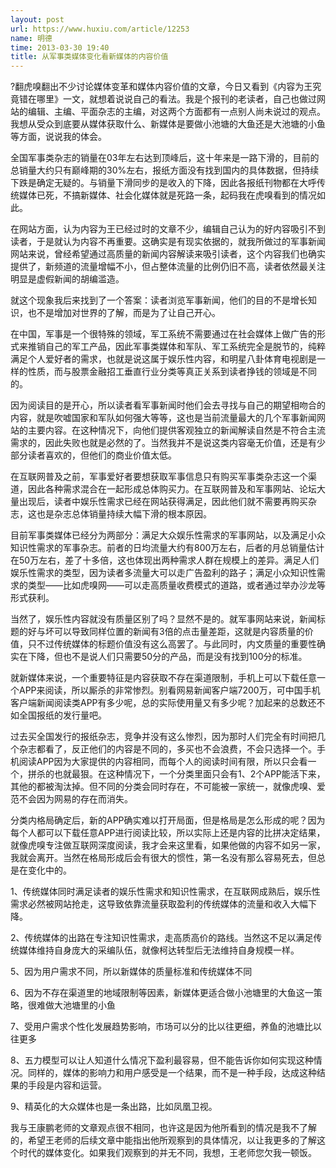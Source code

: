 ```yaml
---
layout: post
url: https://www.huxiu.com/article/12253
name: 明德
time: 2013-03-30 19:40
title: 从军事类媒体变化看新媒体的内容价值
---
```

?翻虎嗅翻出不少讨论媒体变革和媒体内容价值的文章，今日又看到《内容为王究竟错在哪里》一文，就想着说说自己的看法。我是个报刊的老读者，自己也做过网站的编辑、主编、平面杂志的主编，对这两个方面都有一点别人尚未说过的观点。我想从受众到底要从媒体获取什么、新媒体是要做小池塘的大鱼还是大池塘的小鱼等方面，说说我的体会。

全国军事类杂志的销量在03年左右达到顶峰后，这十年来是一路下滑的，目前的总销量大约只有巅峰期的30%左右，报纸方面没有找到国内的具体数据，但持续下跌是确定无疑的。与销量下滑同步的是收入的下降，因此各报纸刊物都在大呼传统媒体已死，不搞新媒体、社会化媒体就是死路一条，起码我在虎嗅看到的情况如此。

在网站方面，认为内容为王已经过时的文章不少，编辑自己认为的好内容吸引不到读者，于是就认为内容不再重要。这确实是有现实依据的，就我所做过的军事新闻网站来说，曾经希望通过高质量的新闻内容解读来吸引读者，这个内容我们也确实提供了，新频道的流量增幅不小，但占整体流量的比例仍旧不高，读者依然最关注明显是虚假新闻的胡编滥造。

就这个现象我后来找到了一个答案：读者浏览军事新闻，他们的目的不是增长知识，也不是增加对世界的了解，而是为了让自己开心。

在中国，军事是一个很特殊的领域，军工系统不需要通过在社会媒体上做广告的形式来推销自己的军工产品，因此军事类媒体和军队、军工系统完全是脱节的，纯粹满足个人爱好者的需求，也就是说这属于娱乐性内容，和明星八卦体育电视剧是一样的性质，而与股票金融招工垂直行业分类等真正关系到读者挣钱的领域是不同的。

因为阅读目的是开心，所以读者看军事新闻时他们会去寻找与自己的期望相吻合的内容，就是吹嘘国家和军队如何强大等等，这也是当前流量最大的几个军事新闻网站的主要内容。在这种情况下，向他们提供客观独立的新闻解读自然是不符合主流需求的，因此失败也就是必然的了。当然我并不是说这类内容毫无价值，还是有少部分读者喜欢的，但他们的商业价值太低。

在互联网普及之前，军事爱好者要想获取军事信息只有购买军事类杂志这一个渠道，因此各种需求混合在一起形成总体购买力。在互联网普及和军事网站、论坛大量出现后，读者中娱乐性需求已经在网站获得满足，因此他们就不需要再购买杂志，这也是杂志总体销量持续大幅下滑的根本原因。

目前军事类媒体已经分为两部分：满足大众娱乐性需求的军事网站，以及满足小众知识性需求的军事杂志。前者的日均流量大约有800万左右，后者的月总销量估计在50万左右，差了十多倍，这也体现出两种需求人群在规模上的差异。满足人们娱乐性需求的类型，因为读者多流量大可以走广告盈利的路子；满足小众知识性需求的类型——比如虎嗅网——可以走高质量收费模式的道路，或者通过举办沙龙等形式获利。

当然了，娱乐性内容就没有质量区别了吗？显然不是的。就军事网站来说，新闻标题的好与坏可以导致同样位置的新闻有3倍的点击量差距，这就是内容质量的价值，只不过传统媒体的标题价值没有这么高罢了。与此同时，内文质量的重要性确实在下降，但也不是说人们只需要50分的产品，而是没有找到100分的标准。

就新媒体来说，一个重要特征是内容获取不存在渠道限制，手机上可以下载任意一个APP来阅读，所以厮杀的非常惨烈。别看网易新闻客户端7200万，可中国手机客户端新闻阅读类APP有多少呢，总的实际使用量又有多少呢？加起来的总数还不如全国报纸的发行量吧。

过去买全国发行的报纸杂志，竞争并没有这么惨烈，因为那时人们完全有时间把几个杂志都看了，反正他们的内容是不同的，多买也不会浪费，不会只选择一个。手机阅读APP因为大家提供的内容相同，而每个人的阅读时间有限，所以只会看一个，拼杀的也就最狠。在这种情况下，一个分类里面只会有1、2个APP能活下来，其他的都被淘汰掉。但不同的分类会同时存在，不可能被一家统一，就像虎嗅、爱范不会因为网易的存在而消失。

分类内格局确定后，新的APP确实难以打开局面，但是格局是怎么形成的呢？因为每个人都可以下载任意APP进行阅读比较，所以实际上还是内容的比拼决定结果，就像虎嗅专注做互联网深度阅读，我才会来这里看，如果他做的内容不如另一家，我就会离开。当然在格局形成后会有很大的惯性，第一名没有那么容易死去，但总是在变化中的。

1、传统媒体同时满足读者的娱乐性需求和知识性需求，在互联网成熟后，娱乐性需求必然被网站抢走，这导致依靠流量获取盈利的传统媒体的流量和收入大幅下降。

2、传统媒体的出路在专注知识性需求，走高质高价的路线。当然这不足以满足传统媒体维持自身庞大的采编队伍，就像柯达转型后无法维持自身规模一样。

5、因为用户需求不同，所以新媒体的质量标准和传统媒体不同

6、因为不存在渠道里的地域限制等因素，新媒体更适合做小池塘里的大鱼这一策略，很难做大池塘里的小鱼

7、受用户需求个性化发展趋势影响，市场可以分的比以往更细，养鱼的池塘比以往更多

8、五力模型可以让人知道什么情况下盈利最容易，但不能告诉你如何实现这种情况。同样的，媒体的影响力和用户感受是一个结果，而不是一种手段，达成这种结果的手段是内容和运营。

9、精英化的大众媒体也是一条出路，比如凤凰卫视。

我与王康鹏老师的文章观点很不相同，也许这是因为他所看到的情况是我不了解的，希望王老师的后续文章中能指出他所观察到的具体情况，以让我更多的了解这个时代的媒体变化。如果我们观察到的并无不同，我想，王老师您欠我一顿饭。

